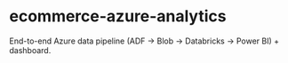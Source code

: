 # ecommerce-azure-analytics
End-to-end Azure data pipeline (ADF → Blob → Databricks → Power BI) + dashboard.
